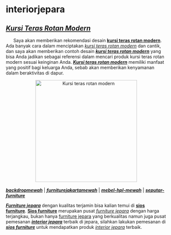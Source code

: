 # interiorjepara
<h2 style="text-align: left;"><i><a href="https://siosfurniture.com/product/kursi-teras-rotan-modern" rel="nofollow" target="_blank">Kursi Teras Rotan Modern</a></i></h2><p style="text-align: left;">&nbsp; &nbsp; &nbsp; Saya akan memberikan rekomendasi desain <strong><a href="https://siosfurniture.com/product/kursi-teras-rotan-modern" rel="nofollow" target="_blank">kursi teras rotan modern</a></strong>. Ada banyak cara dalam menciptakan <em><a href="https://siosfurniture.com/product/kursi-teras-rotan-modern" rel="nofollow" target="_blank">kursi teras rotan modern</a></em> dan cantik, dan saya akan memberikan contoh desain <em><strong><a href="https://siosfurniture.com/product/kursi-teras-rotan-modern" rel="nofollow" target="_blank">kursi teras rotan modern</a></strong></em> yang bisa Anda jadikan sebagai referensi dalam mencari produk kursi teras rotan modern sesuai keinginan Anda. <b><i><a href="https://siosfurniture.com/product/kursi-teras-rotan-modern" rel="nofollow" target="_blank">Kursi teras rotan modern</a></i></b>&nbsp;memiliki manfaat yang positif bagi keluarga Anda, sebab&nbsp;akan memberikan kenyamanan dalam beraktivitas di dapur.</p><div class="separator" style="clear: both; text-align: center;"><a href="https://siosfurniture.com/product/kursi-teras-rotan-modern" rel="nofollow" style="margin-left: 1em; margin-right: 1em;" target="_blank"><img alt="Kursi teras rotan modern" border="0" data-original-height="531" data-original-width="530" height="320" src="https://blogger.googleusercontent.com/img/b/R29vZ2xl/AVvXsEiCQ-sdZUvJ9xqBQWfrXxI2tZ64BySmvdxUgDJ2EGhdGyZ-UjYQwPnHpIbRY6XoQehMDK6NXyfIDeRk5AIokuVItW8JHm_obJdAM7MqXNBXBwqWByNk2unhUkCBthekxbZMS_OXI19MOHyeYIqi_qgHKjmbH7ibaWw77oHkwRd21ayWgEZ4DWOUyuyVyUTx/w319-h320/Kursi%20Teras%20Rotan%20Modern%201.JPG" title="Kursi teras rotan modern" width="319" /></a></div><div><br /></div><div><a href="https://backdropmewah.blogspot.com"><em><strong>backdropmewah</strong></em></a> | <a href="https://furniturejakartamewah.blogspot.com"><em><strong>furniturejakartamewah</strong></em></a> | <a href="https://mebel-hpl-mewah.blogspot.com"><em><strong>mebel-hpl-mewah</strong></em></a> | <a href="https://seputar-furniture.blogspot.com"><em><strong>seputar-furniture</strong></em></a></div>
<p><b><i><a href="https://siosfurniture.com" rel="nofollow" target="_blank">Furniture jepara</a></i></b> dengan kualitas terjamin bisa kalian temui di <b><a href="https://siosfurniture.com" rel="nofollow" target="_blank">sios furniture</a></b>. <b><a href="https://siosfurniture.com" rel="nofollow" target="_blank">Sios furniture</a></b> merupakan pusat <i><a href="https://siosfurniture.com" rel="nofollow" target="_blank">furniture jepara</a></i> dengan harga terjangkau, bukan hanya <a href="https://siosfurniture.com" rel="nofollow" target="_blank">furniture jepara</a> yang berkualitas namun juga pusat pemesanan <b><i><a href="https://siosfurniture.com" rel="nofollow" target="_blank">interior jepara</a></i></b> terbaik di jepara, silahkan lakukan pemesanan di <b><i><a href="https://siosfurniture.com" rel="nofollow" target="_blank">sios furniture</a></i></b> untuk mendapatkan produk <i><a href="https://siosfurniture.com" rel="nofollow" target="_blank">interior jepara</a></i> terbaik.</p>
